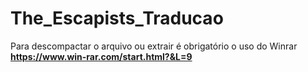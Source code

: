 # The_Escapists_Traducao
Para descompactar o arquivo ou extrair é obrigatório o uso do Winrar
<b>https://www.win-rar.com/start.html?&L=9
